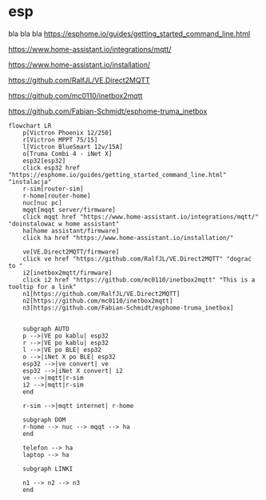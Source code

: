 # esp

bla bla bla
https://esphome.io/guides/getting_started_command_line.html

https://www.home-assistant.io/integrations/mqtt/

https://www.home-assistant.io/installation/

https://github.com/RalfJL/VE.Direct2MQTT

https://github.com/mc0110/inetbox2mqtt

https://github.com/Fabian-Schmidt/esphome-truma_inetbox



```mermaid
flowchart LR
    p[Victron Phoenix 12/250]
    r[Victron MPPT 75/15]
    l[Victron BlueSmart 12v/15A]
    o[Truma Combi 4 - iNet X]
    esp32[esp32]
    click esp32 href "https://esphome.io/guides/getting_started_command_line.html" "instalacja"
    r-sim[router-sim]
    r-home[router-home]
    nuc[nuc pc]
    mqqt[mqqt server/firmware]
    click mqqt href "https://www.home-assistant.io/integrations/mqtt/" "doinstalowac w home assistant"
    ha[home assistant/firmware]
    click ha href "https://www.home-assistant.io/installation/"

    ve[VE.Direct2MQTT/firmware]
    click ve href "https://github.com/RalfJL/VE.Direct2MQTT" "dograć to "
    i2[inetbox2mqtt/firmware]
    click i2 href "https://github.com/mc0110/inetbox2mqtt" "This is a tooltip for a link"
    n1[https://github.com/RalfJL/VE.Direct2MQTT]
    n2[https://github.com/mc0110/inetbox2mqtt]
    n3[https://github.com/Fabian-Schmidt/esphome-truma_inetbox]


    subgraph AUTO
    p -->|VE po kablu| esp32 
    r -->|VE po kablu| esp32 
    l -->|VE po BLE| esp32 
    o -->|iNet X po BLE| esp32 
    esp32 -->|ve convert| ve
    esp32 -->|iNet X convert| i2 
    ve -->|mqtt|r-sim
    i2 -->|mqtt|r-sim
    end

    r-sim -->|mqtt internet| r-home

    subgraph DOM
    r-home --> nuc --> mqqt --> ha
    end

    telefon --> ha
    laptop --> ha

    subgraph LINKI

    n1 --> n2 --> n3
    end
```
